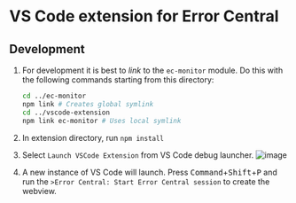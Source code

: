 # VS Code extension for Error Central

## Development

1. For development it is best to _link_ to the `ec-monitor` module. Do this with
   the following commands starting from this directory:

   ```bash
   cd ../ec-monitor
   npm link # Creates global symlink
   cd ../vscode-extension
   npm link ec-monitor # Uses local symlink
   ```

2. In extension directory, run `npm install`

3. Select `Launch VSCode Extension` from VS Code debug launcher. ![image](https://user-images.githubusercontent.com/673455/63225582-b0337a00-c1d1-11e9-8a86-3edacc513720.png)

4. A new instance of VS Code will launch. Press <kbd>Command</kbd>+<kbd>Shift</kbd>+<kbd>P</kbd> and run the `>Error Central: Start Error Central session` to create the webview.
